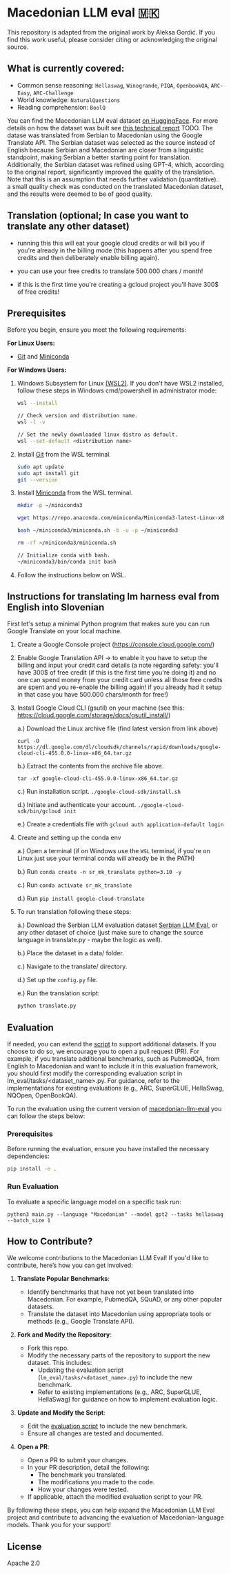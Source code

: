 # Macedonian LLM eval 🇲🇰

This repository is adapted from the original work by Aleksa Gordić. If you find this work useful, please consider citing or acknowledging the original source.

## What is currently covered:
* Common sense reasoning: `Hellaswag`, `Winogrande`, `PIQA`, `OpenbookQA`, `ARC-Easy`, `ARC-Challenge`
* World knowledge: `NaturalQuestions`
* Reading comprehension: `BoolQ`

You can find the Macedonian LLM eval dataset [on HuggingFace](TODO). For more details on how the dataset was built see [this technical report](TODO) TODO. The datase was translated from Serbian to Macedonian using the Google Translate API. The Serbian dataset was selected as the source instead of English because Serbian and Macedonian are closer from a linguistic standpoint, making Serbian a better starting point for translation. Additionally, the Serbian dataset was refined using GPT-4, which, according to the original report, significantly improved the quality of the translation. Note that this is an assumption that needs further validation (quantitative).. a small quality check was conducted on the translated Macedonian dataset, and the results were deemed to be of good quality.

## Translation (optional; In case you want to translate any other dataset) 

* running this this will eat your google cloud credits or will bill you if you're already in the billing mode (this happens after you spend free credits and then deliberately enable billing again).

* you can use your free credits to translate 500.000 chars / month!

* if this is the first time you're creating a gcloud project you'll have 300$ of free credits!

## Prerequisites

Before you begin, ensure you meet the following requirements:

**For Linux Users:**

- [Git](https://git-scm.com/book/en/v2/Getting-Started-Installing-Git) and [Miniconda](https://docs.conda.io/projects/miniconda/en/latest/)

**For Windows Users:**
1. Windows Subsystem for Linux [(WSL2)](https://learn.microsoft.com/en-us/windows/wsl/install). If you don't have WSL2 installed, follow these steps in Windows cmd/powershell in administrator mode:

    ```bash
    wsl --install

   // Check version and distribution name.
   wsl -l -v

    // Set the newly downloaded linux distro as default.
    wsl --set-default <distribution name>
    ```
2. Install [Git](https://learn.microsoft.com/en-us/windows/wsl/tutorials/wsl-git) from the WSL terminal.

    ```bash
    sudo apt update
    sudo apt install git
    git --version
    ```
3. Install [Miniconda](https://docs.conda.io/projects/miniconda/en/latest/) from the WSL terminal.
    ```bash
    mkdir -p ~/miniconda3

    wget https://repo.anaconda.com/miniconda/Miniconda3-latest-Linux-x86_64.sh -O ~/miniconda3/miniconda.sh

    bash ~/miniconda3/miniconda.sh -b -u -p ~/miniconda3

    rm -rf ~/miniconda3/miniconda.sh

    // Initialize conda with bash.
    ~/miniconda3/bin/conda init bash
    ```

4. Follow the instructions below on WSL.

## Instructions for translating lm harness eval from English into Slovenian

First let's setup a minimal Python program that makes sure you can run Google Translate on your local machine.

1. Create a Google Console project (https://console.cloud.google.com/)
2. Enable Google Translation API -> to enable it you have to setup the billing and input your credit card details (a note regarding safety: you'll have 300$ of free credit (if this is the first time you're doing it) and no one can spend money from your credit card unless all those free credits are spent and you re-enable the billing again! if you already had it setup in that case you have 500.000 chars/month for free!)
3. Install Google Cloud CLI (gsutil) on your machine (see this: https://cloud.google.com/storage/docs/gsutil_install/)

    a.) Download the Linux archive file (find latest version from link above)

     `curl -O https://dl.google.com/dl/cloudsdk/channels/rapid/downloads/google-cloud-cli-455.0.0-linux-x86_64.tar.gz`

    b.) Extract the contents from the archive file above.

    `tar -xf google-cloud-cli-455.0.0-linux-x86_64.tar.gz`

    c.) Run installation script. `./google-cloud-sdk/install.sh`

    d.) Initiate and authenticate your account. `./google-cloud-sdk/bin/gcloud init`

    e.) Create a credentials file with `gcloud auth application-default login`
4. Create and setting up the conda env

    a.) Open a terminal (if on Windows use the `WSL` terminal, if you're on Linux just use your terminal conda will already be in the PATH)

    b.) Run `conda create -n sr_mk_translate python=3.10 -y`

    c.) Run `conda activate sr_mk_translate`

    d.) Run  `pip install google-cloud-translate`


5. To run translation following these steps: 

    a.) Download the Serbian LLM evaluation dataset [Serbian LLM Eval](https://huggingface.co/datasets/gordicaleksa/serbian-llm-eval-v1/tree/main), or any other dataset of choice (just make sure to change the source language in translate.py - maybe the logic as well). 

    b.) Place the dataset in a data/ folder.

    c.) Navigate to the translate/ directory.

    d.) Set up the `config.py` file.

    e.) Run the translation script:
    ```bash
    python translate.py
    ```

## Evaluation

If needed, you can extend the [script](https://huggingface.co/datasets/LVSTCK/macedonian-llm-eval/blob/main/macedonian-llm-eval.py) to support additional datasets. If you choose to do so, we encourage you to open a pull request (PR). For example, if you translate additional benchmarks, such as PubmedQA, from English to Macedonian and want to include it in this evaluation framework, you should first modify the corresponding evaluation script in lm_eval/tasks/<dataset_name>.py. For guidance, refer to the implementations for existing evaluations (e.g., ARC, SuperGLUE, HellaSwag, NQOpen, OpenBookQA).

To run the evaluation using the current version of [macedonian-llm-eval](https://huggingface.co/datasets/LVSTCK/macedonian-llm-eval) you can follow the steps below:

### Prerequisites
Before running the evaluation, ensure you have installed the necessary dependencies:

```bash
pip install -e .
```

### Run Evaluation
To evaluate a specific language model on a specific task run:
```
python3 main.py --language "Macedonian" --model gpt2 --tasks hellaswag --batch_size 1
```


## How to Contribute?

We welcome contributions to the Macedonian LLM Eval! If you'd like to contribute, here’s how you can get involved:

1. **Translate Popular Benchmarks**:  
   - Identify benchmarks that have not yet been translated into Macedonian. For example, PubmedQA, SQuAD, or any other popular datasets.  
   - Translate the dataset into Macedonian using appropriate tools or methods (e.g., Google Translate API).  

2. **Fork and Modify the Repository**:  
   - Fork this repo.  
   - Modify the necessary parts of the repository to support the new dataset. This includes:  
     - Updating the evaluation script (`lm_eval/tasks/<dataset_name>.py`) to include the new benchmark.  
     - Refer to existing implementations (e.g., ARC, SuperGLUE, HellaSwag) for guidance on how to implement evaluation logic.  

3. **Update and Modify the Script**:  
   - Edit the [evaluation script](https://huggingface.co/datasets/LVSTCK/macedonian-llm-eval/blob/main/macedonian-llm-eval.py) to include the new benchmark.  
   - Ensure all changes are tested and documented.  

4. **Open a PR**:  
   - Open a PR to submit your changes.  
   - In your PR description, detail the following:  
     - The benchmark you translated.  
     - The modifications you made to the code.  
     - How your changes were tested.  
   - If applicable, attach the modified evaluation script to your PR.  

By following these steps, you can help expand the Macedonian LLM Eval project and contribute to advancing the evaluation of Macedonian-language models. Thank you for your support!

## License

Apache 2.0
